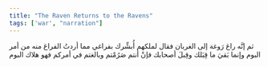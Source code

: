 ```yaml
---
title: "The Raven Returns to the Ravens"
tags: ['war', "narration"]
---
```


 ثم إنَّه راغ رَوغة إلى الغربان فقال لملكهم أُبشِّرك بفراغي مما أردتُ الفراغ منه من أمر البوم وإنما بَقيَ ما قِبَلك وقِبلَ أصحابك فإنْ أنتم صَرُمْتم وبالغتم في أمركم فهو هلاك البوم
